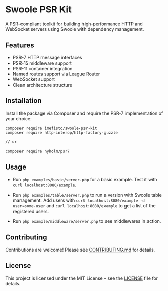 # Swoole PSR Kit

A PSR-compliant toolkit for building high-performance HTTP and WebSocket servers using Swoole with dependency management.

## Features

- PSR-7 HTTP message interfaces
- PSR-15 middleware support
- PSR-11 container integration
- Named routes support via League Router
- WebSocket support
- Clean architecture structure

## Installation

Install the package via Composer and require the PSR-7 implementation of your choice:

```bash
composer require imefisto/swoole-psr-kit
composer require http-interop/http-factory-guzzle

// or

composer require nyholm/psr7
```

## Usage

- Run `php examples/basic/server.php` for a basic example. Test it with `curl localhost:8080/example`.

- Run `php examples/table/server.php` to run a version with Swoole table management. Add users with `curl localhost:8080/example -d user=some-user` and `curl localhost:8080/example` to get a list of the registered users.

- Run `php example/middleware/server.php` to see middlewares in action.

## Contributing

Contributions are welcome! Please see [CONTRIBUTING.md](CONTRIBUTING.md) for details.

## License

This project is licensed under the MIT License - see the [LICENSE](LICENSE) file for details.
